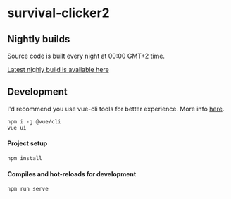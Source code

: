 # survival-clicker2

## Nightly builds

Source code is built every night at 00:00 GMT+2 time.

[Latest nighly build is available here](https://sc2-nightly.7777.lt)

## Development

I'd recommend you use vue-cli tools for better experience. More info [here](https://cli.vuejs.org/guide/#cli).

```
npm i -g @vue/cli
vue ui
```

#### Project setup
```
npm install
```

#### Compiles and hot-reloads for development
```
npm run serve
```
